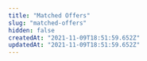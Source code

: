 ```yaml
---
title: "Matched Offers"
slug: "matched-offers"
hidden: false
createdAt: "2021-11-09T18:51:59.652Z"
updatedAt: "2021-11-09T18:51:59.652Z"
---
```

